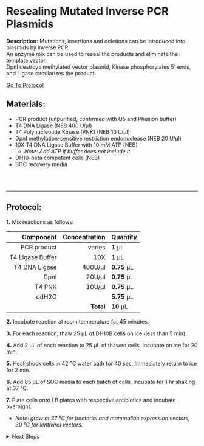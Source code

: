 Resealing Mutated Inverse PCR Plasmids
================================================================================
**Description:** Mutations, insertions and deletions can be introduced into plasmids by inverse PCR.<br/>
An enzyme mix can be used to reseal the products and eliminate the template vector. <br/>
DpnI destroys methylated vector plasmid, Kinase phosphorylates 5' ends, and Ligase circularizes the product.

[Go To Protocol](#protocol)

Materials:
--------------------------------------------------------------------------------

  * PCR product (unpurified, confirmed with Q5 and Phusion buffer) 
  * T4 DNA Ligase (NEB 400 U/µl)
  * T4 Polynucleotide Kinase (PNK) (NEB 10 U/µl)
  * DpnI methylation-sensitive restriction endonuclease (NEB 20 U/µl)
  * 10X T4 DNA Ligase Buffer with 10 mM ATP (NEB)
    * *Note: Add ATP if buffer does not include it*
  * DH10-beta competent cells (NEB)
  * SOC recovery media
  
<br/><br/>
___
Protocol:
--------------------------------------------------------------------------------

**1.** Mix reactions as follows:

  | Component | Concentration | Quantity | 
  | ---------: | ---------: | :---------- |
  | PCR product | varies | **1**  µl | 
  | T4 Ligase Buffer | 10X | **1**  µL |
  | T4 DNA Ligase | 400U/µl | **0.75**  µL |  
  | DpnI | 20U/µl | **0.75**  µL | 
  | T4 PNK | 10U/µl | **0.75**  µL | 
  | ddH2O || **5.75**  µL |
  || **Total** | **10** µL |
  
**2.** Incubate reaction at room temperature for 45 minutes.

**3.** For each reaction, thaw 25 µL of DH10B cells on ice (less than 5 min).

**4.** Add 2 µL of each reaction to 25 µL of thawed cells. Incubate on ice for 20 min.

**5.** Heat shock cells in 42 °C water bath for 40 sec. Immediately return to ice for 2 min.

**6.** Add 85 µL of SOC media to each batch of cells. Incubate for 1 hr shaking at 37 °C.

**7.** Plate cells onto LB plates with respective antibiotics and incubate overnight.
 * _Note: grow at 37 °C for bacterial and mammalian expression vectors, 30 °C for lentiviral vectors._

<details>
  <summary>Next Steps</summary>
  

</p> <a href="https://www.thermofisher.com/document-connect/document-connect.html?url=https%3A%2F%2Fassets.thermofisher.com%2FTFS-Assets%2FLSG%2Fmanuals%2FMAN0013117_GeneJET_Plasmid_Miniprep_UG.pdf&title=VXNlciBHdWlkZTogR2VuZUpFVCBQbGFzbWlkIE1pbmlwcmVwIEtpdA==">
GeneJet Plasmid Miniprep</a>

</p> <a href="../General/Restriction-Digest.md">
Restriction Digest</a>

</details>
